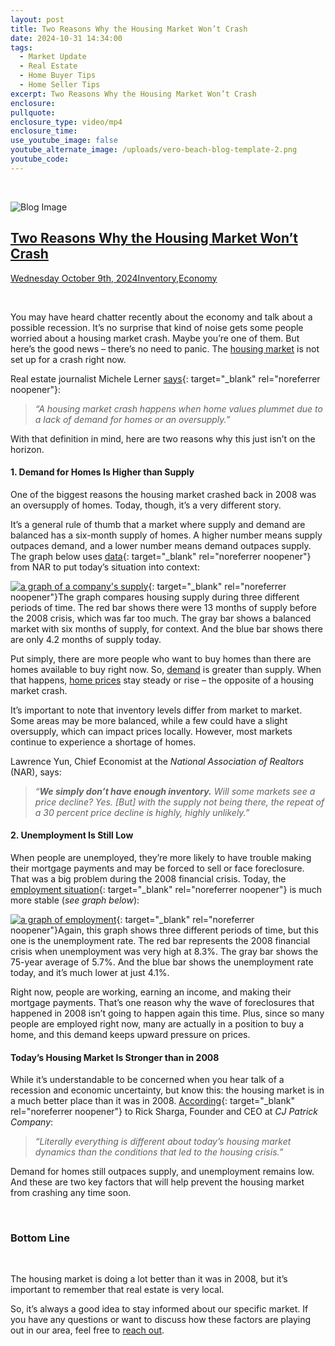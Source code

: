 ```yaml
---
layout: post
title: Two Reasons Why the Housing Market Won’t Crash
date: 2024-10-31 14:34:00
tags:
  - Market Update
  - Real Estate
  - Home Buyer Tips
  - Home Seller Tips
excerpt: Two Reasons Why the Housing Market Won’t Crash
enclosure:
pullquote:
enclosure_type: video/mp4
enclosure_time:
use_youtube_image: false
youtube_alternate_image: /uploads/vero-beach-blog-template-2.png
youtube_code:
---
```

&nbsp;

![Blog Image](https://files.keepingcurrentmatters.com/KeepingCurrentMatters/content/images/20241008/20241009-Two-Reasons-Why-the-Housing-Market-Won-t-Crash-original.png)

## [**Two Reasons Why the Housing Market Won’t Crash**]()

[Wednesday October 9th, 2024]()[Inventory,](https://www.simplifyingthemarket.com/en/category/inventory/?a=756766-5aa96cf21f40ef72c25018d99911fe40)[Economy](https://www.simplifyingthemarket.com/en/category/economy/?a=756766-5aa96cf21f40ef72c25018d99911fe40)

&nbsp;

You may have heard chatter recently about the economy and talk about a possible recession. It’s no surprise that kind of noise gets some people worried about a housing market crash. Maybe you’re one of them. But here’s the good news – there’s no need to panic. The [housing market](https://www.simplifyingthemarket.com/2024/09/06/early-forecasts-for-the-2025-housing-market-infographic/?a=756766-5aa96cf21f40ef72c25018d99911fe40) is not set up for a crash right now.

Real estate journalist Michele Lerner [says](https://finance.yahoo.com/personal-finance/when-will-the-housing-market-crash-again-170038789.html){: target="_blank" rel="noreferrer noopener"}:

> *“A housing market crash happens when home values plummet due to a lack of demand for homes or an oversupply.”*

With that definition in mind, here are two reasons why this just isn’t on the horizon.

#### **1\. Demand for Homes Is Higher than Supply**

One of the biggest reasons the housing market crashed back in 2008 was an oversupply of homes. Today, though, it’s a very different story.

It’s a general rule of thumb that a market where supply and demand are balanced has a six-month supply of homes. A higher number means supply outpaces demand, and a lower number means demand outpaces supply. The graph below uses [data](https://www.nar.realtor/newsroom/existing-home-sales-dipped-2-5-in-august){: target="_blank" rel="noreferrer noopener"} from NAR to put today’s situation into context:

[![a graph of a company's supply](https://files.keepingcurrentmatters.com/KeepingCurrentMatters/content/images/20241008/20241009-Housing-Demand-Still-Outpaces-Supply-original.png)](https://files.keepingcurrentmatters.com/KeepingCurrentMatters/content/images/20241008/20241009-Housing-Demand-Still-Outpaces-Supply-original.png){: target="_blank" rel="noreferrer noopener"}The graph compares housing supply during three different periods of time. The red bar shows there were 13 months of supply before the 2008 crisis, which was far too much. The gray bar shows a balanced market with six months of supply, for context. And the blue bar shows there are only 4.2 months of supply today.

Put simply, there are more people who want to buy homes than there are homes available to buy right now. So, [demand](https://www.simplifyingthemarket.com/2024/09/19/falling-mortgage-rates-are-bringing-buyers-back/?a=756766-5aa96cf21f40ef72c25018d99911fe40) is greater than supply. When that happens, [home prices](https://www.simplifyingthemarket.com/2024/09/11/the-real-story-behind-whats-happening-with-home-prices/?a=756766-5aa96cf21f40ef72c25018d99911fe40) stay steady or rise – the opposite of a housing market crash.

It’s important to note that inventory levels differ from market to market. Some areas may be more balanced, while a few could have a slight oversupply, which can impact prices locally. However, most markets continue to experience a shortage of homes.

Lawrence Yun, Chief Economist at the *National Association of Realtors* (NAR), says:

> *“**We simply don’t have enough inventory.** Will some markets see a price decline? Yes. \[But\] with the supply not being there, the repeat of a 30 percent price decline is highly, highly unlikely.”*

#### **2\. Unemployment Is Still Low**

When people are unemployed, they’re more likely to have trouble making their mortgage payments and may be forced to sell or face foreclosure. That was a big problem during the 2008 financial crisis. Today, the [employment situation](https://www.bls.gov/news.release/empsit.nr0.htm){: target="_blank" rel="noreferrer noopener"} is much more stable (*see graph below*):

[![a graph of employment](https://files.keepingcurrentmatters.com/KeepingCurrentMatters/content/images/20241008/20241009-Unemployment-Is-Still-Very-Low-original.png)](https://files.keepingcurrentmatters.com/KeepingCurrentMatters/content/images/20241008/20241009-Unemployment-Is-Still-Very-Low-original.png){: target="_blank" rel="noreferrer noopener"}Again, this graph shows three different periods of time, but this one is the unemployment rate. The red bar represents the 2008 financial crisis when unemployment was very high at 8.3%. The gray bar shows the 75-year average of 5.7%. And the blue bar shows the unemployment rate today, and it’s much lower at just 4.1%.

Right now, people are working, earning an income, and making their mortgage payments. That’s one reason why the wave of foreclosures that happened in 2008 isn’t going to happen again this time. Plus, since so many people are employed right now, many are actually in a position to buy a home, and this demand keeps upward pressure on prices.

#### **Today’s Housing Market Is Stronger than in 2008**

While it’s understandable to be concerned when you hear talk of a recession and economic uncertainty, but know this: the housing market is in a much better place than it was in 2008. [According](https://finance.yahoo.com/personal-finance/when-will-the-housing-market-crash-again-170038789.html){: target="_blank" rel="noreferrer noopener"} to Rick Sharga, Founder and CEO at *CJ Patrick Company*:

> *“Literally everything is different about today’s housing market dynamics than the conditions that led to the housing crisis.”*

Demand for homes still outpaces supply, and unemployment remains low. And these are two key factors that will help prevent the housing market from crashing any time soon.

&nbsp;

### **Bottom Line**

&nbsp;

The housing market is doing a lot better than it was in 2008, but it’s important to remember that real estate is very local.

So, it’s always a good idea to stay informed about our specific market. If you have any questions or want to discuss how these factors are playing out in our area, feel free to [reach out](https://www.simplifyingthemarket.com/2024/09/26/dont-fall-for-these-real-estate-agent-myths/?a=756766-5aa96cf21f40ef72c25018d99911fe40).

&nbsp;